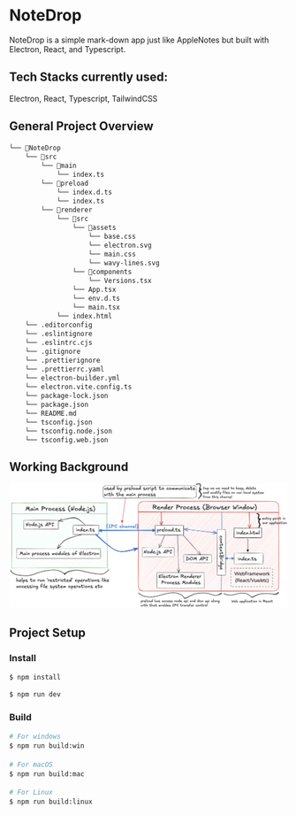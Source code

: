 # NoteDrop

NoteDrop is a simple mark-down app just like AppleNotes but built with Electron, React, and Typescript.

## Tech Stacks currently used:
Electron, React, Typescript, TailwindCSS

## General Project Overview

```
└── 📁NoteDrop
    └── 📁src
        └── 📁main
            └── index.ts
        └── 📁preload
            └── index.d.ts
            └── index.ts
        └── 📁renderer
            └── 📁src
                └── 📁assets
                    └── base.css
                    └── electron.svg
                    └── main.css
                    └── wavy-lines.svg
                └── 📁components
                    └── Versions.tsx
                └── App.tsx
                └── env.d.ts
                └── main.tsx
            └── index.html
    └── .editorconfig
    └── .eslintignore
    └── .eslintrc.cjs
    └── .gitignore
    └── .prettierignore
    └── .prettierrc.yaml
    └── electron-builder.yml
    └── electron.vite.config.ts
    └── package-lock.json
    └── package.json
    └── README.md
    └── tsconfig.json
    └── tsconfig.node.json
    └── tsconfig.web.json
```

## Working Background
![Project Structure](./resources/NoteDrop_Structure.png)

## Project Setup

### Install

```bash
$ npm install
```

```bash
$ npm run dev
```

### Build

```bash
# For windows
$ npm run build:win

# For macOS
$ npm run build:mac

# For Linux
$ npm run build:linux
```
